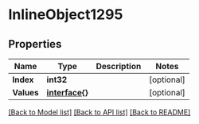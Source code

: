 # InlineObject1295

## Properties

Name | Type | Description | Notes
------------ | ------------- | ------------- | -------------
**Index** | **int32** |  | [optional] 
**Values** | [**interface{}**](.md) |  | [optional] 

[[Back to Model list]](../README.md#documentation-for-models) [[Back to API list]](../README.md#documentation-for-api-endpoints) [[Back to README]](../README.md)


